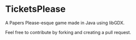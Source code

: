 # TicketsPlease
A Papers Please-esque game made in Java using libGDX.

Feel free to contribute by forking and creating a pull request.
